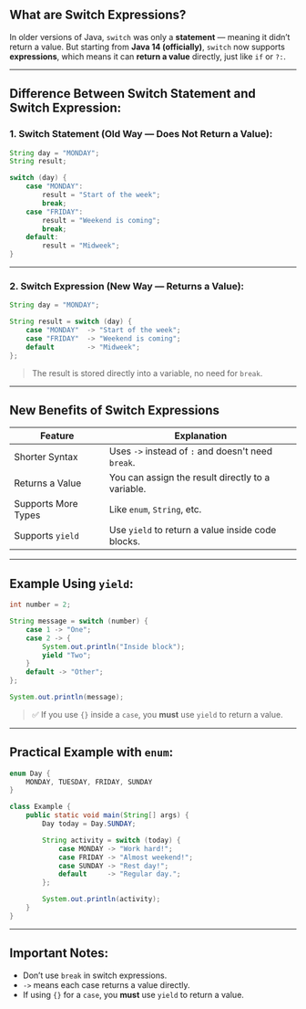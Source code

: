 ## What are **Switch Expressions**?

In older versions of Java, `switch` was only a **statement** — meaning it didn’t return a value. But starting from **Java 14 (officially)**, `switch` now supports **expressions**, which means it can **return a value** directly, just like `if` or `?:`.

---

## Difference Between Switch Statement and Switch Expression:

### 1. Switch Statement (Old Way — Does Not Return a Value):

```java
String day = "MONDAY";
String result;

switch (day) {
    case "MONDAY":
        result = "Start of the week";
        break;
    case "FRIDAY":
        result = "Weekend is coming";
        break;
    default:
        result = "Midweek";
}
```

---

### 2. Switch Expression (New Way — Returns a Value):

```java
String day = "MONDAY";

String result = switch (day) {
    case "MONDAY"  -> "Start of the week";
    case "FRIDAY"  -> "Weekend is coming";
    default        -> "Midweek";
};
```

>  The result is stored directly into a variable, no need for `break`.

---

## New Benefits of Switch Expressions

| Feature          | Explanation                                        |
| ---------------- | -------------------------------------------------- |
| Shorter Syntax   | Uses `->` instead of `:` and doesn't need `break`. |
|  Returns a Value | You can assign the result directly to a variable.  |
|  Supports More Types | Like `enum`, `String`, etc.                        |
| Supports `yield` | Use `yield` to return a value inside code blocks.  |

---

##  Example Using `yield`:

```java
int number = 2;

String message = switch (number) {
    case 1 -> "One";
    case 2 -> {
        System.out.println("Inside block");
        yield "Two";
    }
    default -> "Other";
};

System.out.println(message);
```

> ✅ If you use `{}` inside a `case`, you **must** use `yield` to return a value.

---

## Practical Example with `enum`:

```java
enum Day {
    MONDAY, TUESDAY, FRIDAY, SUNDAY
}

class Example {
    public static void main(String[] args) {
        Day today = Day.SUNDAY;

        String activity = switch (today) {
            case MONDAY -> "Work hard!";
            case FRIDAY -> "Almost weekend!";
            case SUNDAY -> "Rest day!";
            default     -> "Regular day.";
        };

        System.out.println(activity);
    }
}
```

---

## Important Notes:

* Don’t use `break` in switch expressions.
* `->` means each case returns a value directly.
* If using `{}` for a `case`, you **must** use `yield` to return a value.